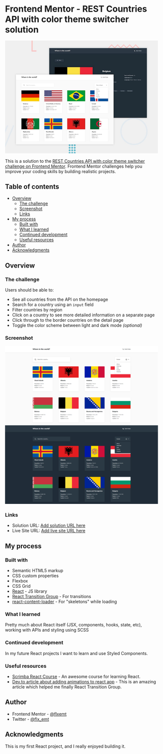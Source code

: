 # Frontend Mentor - REST Countries API with color theme switcher solution

![Design preview for the REST Countries API with color theme switcher coding challenge](./design/desktop-preview.jpg)

This is a solution to the [REST Countries API with color theme switcher challenge on Frontend Mentor](https://www.frontendmentor.io/challenges/rest-countries-api-with-color-theme-switcher-5cacc469fec04111f7b848ca). Frontend Mentor challenges help you improve your coding skills by building realistic projects.

## Table of contents

- [Overview](#overview)
  - [The challenge](#the-challenge)
  - [Screenshot](#screenshot)
  - [Links](#links)
- [My process](#my-process)
  - [Built with](#built-with)
  - [What I learned](#what-i-learned)
  - [Continued development](#continued-development)
  - [Useful resources](#useful-resources)
- [Author](#author)
- [Acknowledgments](#acknowledgments)

## Overview

### The challenge

Users should be able to:

- See all countries from the API on the homepage
- Search for a country using an `input` field
- Filter countries by region
- Click on a country to see more detailed information on a separate page
- Click through to the border countries on the detail page
- Toggle the color scheme between light and dark mode _(optional)_

### Screenshot

![](./design/screenshot.jpg)
![](./design/screenshot-dark.jpg)

### Links

- Solution URL: [Add solution URL here](https://your-solution-url.com)
- Live Site URL: [Add live site URL here](https://react-country-search.vercel.app/)

## My process

### Built with

- Semantic HTML5 markup
- CSS custom properties
- Flexbox
- CSS Grid
- [React](https://reactjs.org/) - JS library
- [React Transition Group](https://reactcommunity.org/react-transition-group/) - For transitions
- [react-content-loader](https://github.com/danilowoz/react-content-loader) - For "skeletons" while loading

### What I learned

Pretty much about React itself (JSX, components, hooks, state, etc), working with APIs and styling using SCSS

### Continued development

In my future React projects I want to learn and use Styled Components.

### Useful resources

- [Scrimba React Course](https://scrimba.com/learn/learnreact) - An awesome course for learning React.
- [Dev.to article about adding animations to react app](https://dev.to/underdogio/adding-animations-to-your-react-app-with-react-transition-group) - This is an amazing article which helped me finally React Transition Group.

## Author

- Frontend Mentor - [@flxemt](https://www.frontendmentor.io/profile/flxemt)
- Twitter - [@flx_emt](https://twitter.com/flx_emt)

## Acknowledgments

This is my first React project, and I really enjoyed building it.
